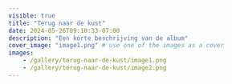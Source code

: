 ```yaml
---
visible: true
title: "Terug naar de kust"
date: 2024-05-26T09:10:33-07:00
description: "Een korte beschrijving van de album"
cover_image: "image1.png" # use one of the images as a cover
images:
    - /gallery/terug-naar-de-kust/image1.png
    - /gallery/terug-naar-de-kust/image2.png
---
```

